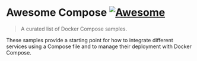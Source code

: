 # Awesome Compose [![Awesome](https://awesome.re/badge.svg)](https://awesome.re)

> A curated list of Docker Compose samples.

These samples provide a starting point for how to integrate different services using a Compose file and to manage their deployment with Docker Compose.
